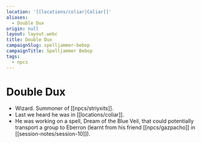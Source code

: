 ```yaml
---
location: '[[locations/coliar|Coliar]]'
aliases:
  - Double Dux
origin: null
layout: layout.webc
title: Double Dux
campaignSlug: spelljammer-bebop
campaignTitle: Spelljammer Bebop
tags:
  - npcs
---
```

# Double Dux

- Wizard. Summoner of [[npcs/striyxits]].
- Last we heard he was in [[locations/coliar]].
- He was working on a spell, Dream of the Blue Veil, that could potentially transport a group to Eberron (learnt from his friend [[npcs/gazpacho]] in [[session-notes/session-10]]).
